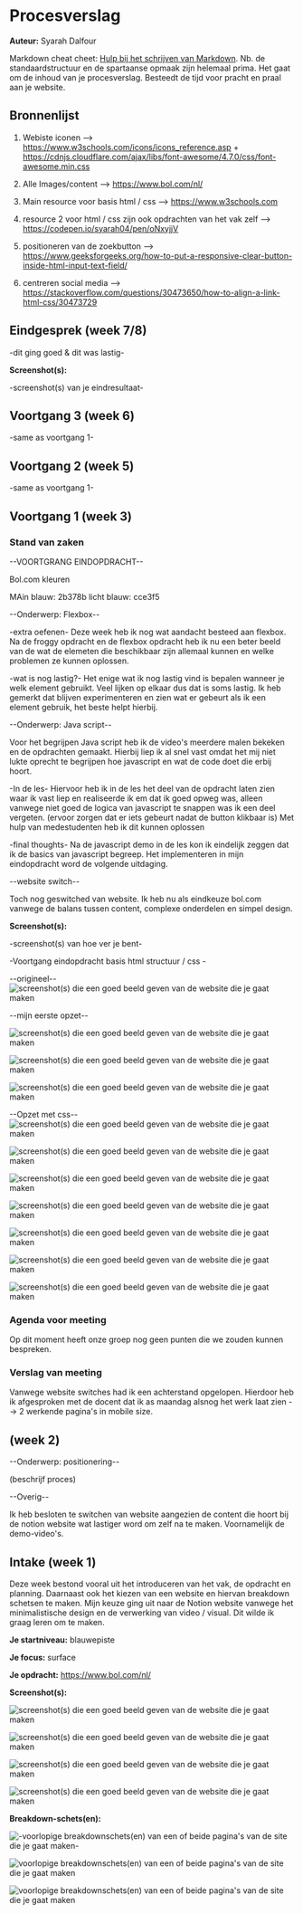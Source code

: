 # Procesverslag
**Auteur:** Syarah Dalfour

Markdown cheat cheet: [Hulp bij het schrijven van Markdown](https://github.com/adam-p/markdown-here/wiki/Markdown-Cheatsheet). Nb. de standaardstructuur en de spartaanse opmaak zijn helemaal prima. Het gaat om de inhoud van je procesverslag. Besteedt de tijd voor pracht en praal aan je website.



## Bronnenlijst
1. Webiste iconen --> https://www.w3schools.com/icons/icons_reference.asp + https://cdnjs.cloudflare.com/ajax/libs/font-awesome/4.7.0/css/font-awesome.min.css

2. Alle Images/content --> https://www.bol.com/nl/

3. Main resource voor basis html / css --> https://www.w3schools.com

4. resource 2 voor html / css zijn ook opdrachten van het vak zelf --> https://codepen.io/syarah04/pen/oNxyjjV

5. positioneren van de zoekbutton --> https://www.geeksforgeeks.org/how-to-put-a-responsive-clear-button-inside-html-input-text-field/

6. centreren social media --> https://stackoverflow.com/questions/30473650/how-to-align-a-link-html-css/30473729




## Eindgesprek (week 7/8)

-dit ging goed & dit was lastig-

**Screenshot(s):**

-screenshot(s) van je eindresultaat-



## Voortgang 3 (week 6)

-same as voortgang 1-



## Voortgang 2 (week 5)

-same as voortgang 1-



## Voortgang 1 (week 3)

### Stand van zaken

--VOORTGRANG EINDOPDRACHT--





Bol.com kleuren

MAin blauw: 2b378b
licht blauw: cce3f5


--Onderwerp: Flexbox--

-extra oefenen-
Deze week heb ik nog wat aandacht besteed aan flexbox. Na de froggy opdracht en de flexbox opdracht heb ik nu een beter beeld van de wat de elemeten die beschikbaar zijn allemaal kunnen en welke problemen ze kunnen oplossen. 

-wat is nog lastig?-
Het enige wat ik nog lastig vind is bepalen wanneer je welk element gebruikt. Veel lijken op elkaar dus dat is soms lastig. Ik heb gemerkt dat blijven experimenteren en zien wat er gebeurt als ik een element gebruik, het beste helpt hierbij.


--Onderwerp: Java script--

Voor het begrijpen Java script heb ik de video's meerdere malen bekeken en de opdrachten gemaakt. Hierbij liep ik al snel vast omdat het mij niet lukte oprecht te begrijpen hoe javascript en wat de code doet die erbij hoort. 

-In de les-
Hiervoor heb ik in de les het deel van de opdracht laten zien waar ik vast liep en realiseerde ik em dat ik goed opweg was, alleen vanwege niet goed de logica van javascript te snappen was ik een deel vergeten. (ervoor zorgen dat er iets gebeurt nadat de button klikbaar is) Met hulp van medestudenten heb ik dit kunnen oplossen

-final thoughts- 
Na de javascript demo in de les kon ik eindelijk zeggen dat ik de basics van javascript begreep. Het implementeren in mijn eindopdracht word de volgende uitdaging.


--website switch--

Toch nog geswitched van website. Ik heb nu als eindkeuze bol.com vanwege de balans tussen content, complexe onderdelen en simpel design.

**Screenshot(s):**

-screenshot(s) van hoe ver je bent-

-Voortgang eindopdracht basis html structuur / css -

--origineel--
![screenshot(s) die een goed beeld geven van de website die je gaat maken](images/voortgang/basis3/image_v_1.png)

--mijn eerste opzet--

![screenshot(s) die een goed beeld geven van de website die je gaat maken](images/voortgang/basis3/image_v_2.png)

![screenshot(s) die een goed beeld geven van de website die je gaat maken](images/voortgang/basis3/image_v_3.png)

![screenshot(s) die een goed beeld geven van de website die je gaat maken](images/voortgang/basis3/imageVG4.png)



--Opzet met css--
![screenshot(s) die een goed beeld geven van de website die je gaat maken](images/voortgangScreenshots/basisStructuur/image_v_5.png)

![screenshot(s) die een goed beeld geven van de website die je gaat maken](images/voortgang/structuur3/image_v_6.png)

![screenshot(s) die een goed beeld geven van de website die je gaat maken](images/voortgang/structuur3/image_v_7.png)

![screenshot(s) die een goed beeld geven van de website die je gaat maken](images/voortgang/structuur3/image_v_8.png)

![screenshot(s) die een goed beeld geven van de website die je gaat maken](images/voortgang/structuur3/image_v_9.png)

![screenshot(s) die een goed beeld geven van de website die je gaat maken](images/voortgang/structuur3/image_v_10.png)

![screenshot(s) die een goed beeld geven van de website die je gaat maken](images/voortgang/structuur3/image_v_11)




### Agenda voor meeting

Op dit moment heeft onze groep nog geen punten die we zouden kunnen bespreken. 


### Verslag van meeting

Vanwege website switches had ik een achterstand opgelopen. Hierdoor heb ik afgesproken met de docent dat ik as maandag alsnog het werk laat zien --> 2 werkende pagina's in mobile size.




## (week 2)

--Onderwerp: positionering--

(beschrijf proces)


--Overig--

Ik heb besloten te switchen van website aangezien de content die hoort bij de notion website wat lastiger word om zelf na te maken. Voornamelijk de demo-video's. 



## Intake (week 1)

Deze week bestond vooral uit het introduceren van het vak, de opdracht en planning. Daarnaast ook het kiezen van een website en hiervan breakdown schetsen te maken. Mijn keuze ging uit naar de Notion website vanwege het minimalistische design en de verwerking van video / visual. Dit wilde ik graag leren om te maken. 

**Je startniveau:**  blauwepiste

**Je focus:** surface

**Je opdracht:** https://www.bol.com/nl/

**Screenshot(s):**

![screenshot(s) die een goed beeld geven van de website die je gaat maken](images/MacImage1.png)

![screenshot(s) die een goed beeld geven van de website die je gaat maken](images/MacImage2.png)

![screenshot(s) die een goed beeld geven van de website die je gaat maken](images/MacImage3.png)

![screenshot(s) die een goed beeld geven van de website die je gaat maken](images/MacImage4.png)




**Breakdown-schets(en):**

![-voorlopige breakdownschets(en) van een of beide pagina's van de site die je gaat maken-](images/BreakDown1.png)

![voorlopige breakdownschets(en) van een of beide pagina's van de site die je gaat maken](images/BreakDown2.png)

![voorlopige breakdownschets(en) van een of beide pagina's van de site die je gaat maken](images/Breakdown3.png)